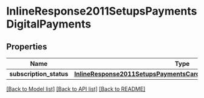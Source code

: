 # InlineResponse2011SetupsPaymentsDigitalPayments

## Properties
Name | Type | Description | Notes
------------ | ------------- | ------------- | -------------
**subscription_status** | [**InlineResponse2011SetupsPaymentsCardProcessingSubscriptionStatus**](InlineResponse2011SetupsPaymentsCardProcessingSubscriptionStatus.md) |  | [optional] 

[[Back to Model list]](../README.md#documentation-for-models) [[Back to API list]](../README.md#documentation-for-api-endpoints) [[Back to README]](../README.md)


